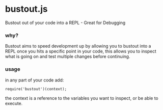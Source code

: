 # bustout.js
Bustout out of your code into a REPL - Great for Debugging

### why?
Bustout aims to speed development up by allowing you to bustout into a REPL once you hits a specific point in your code, this allows you to inspect what is going on and test multiple changes before continuing.

### usage
in any part of your code add:

    require('bustout')(context);

the context is a reference to the variables you want to inspect, or be able to execute.

